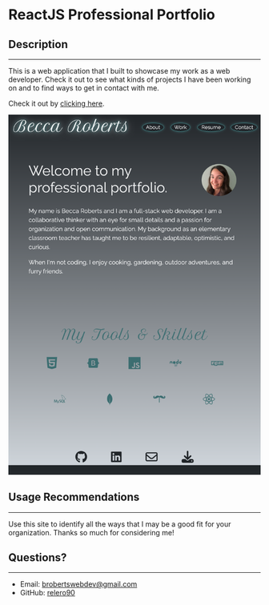 # ReactJS Professional Portfolio

## Description

---

This is a web application that I built to showcase my work as a web developer. Check it out to see what kinds of projects I have been working on and to find ways to get in contact with me.

Check it out by [clicking here](https://relero90.github.io/professional-portfolio-site/).

!["A screenshot of the working application showing an about section, work section, resume section, and contact section."](./portfolio-screenshot.png)

## Usage Recommendations

---

Use this site to identify all the ways that I may be a good fit for your organization. Thanks so much for considering me!

## Questions?

---

- Email: [brobertswebdev@gmail.com](brobertswebdev@gmail.com)
- GitHub: [relero90](https://github.com/relero90)
